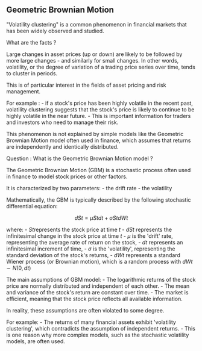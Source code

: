 ## Geometric Brownian Motion

"Volatility clustering" is a common phenomenon in financial markets that has been widely observed and studied. 

What are the facts ?

Large changes in asset prices (up or down) are likely to be followed by more large changes - and similarly for small changes. In other words, volatility, or the degree of variation of a trading price series over time, tends to cluster in periods.

This is of particular interest in the fields of asset pricing and risk management. 

For example :
    - if a stock's price has been highly volatile in the recent past, volatility clustering suggests that the stock's price is likely to continue to be highly volatile in the near future.
    - This is important information for traders and investors who need to manage their risk.

This phenomenon is not explained by simple models like the Geometric Brownian Motion model often used in finance, which assumes that returns are independently and identically distributed.

Question : What is the Geometric Brownian Motion model ?

The Geometric Brownian Motion (GBM) is a stochastic process often used in finance to model stock prices or other factors. 

It is characterized by two parameters:
    - the drift rate
    - the volatility

Mathematically, the GBM is typically described by the following stochastic differential equation:

$$
dSt​=μSt​dt+σSt​dWt​
$$

where:
    - $St​$ represents the stock price at time $t$
    - $dSt$ represents the infinitesimal change in the stock price at time $t$
    - $μ$ is the 'drift' rate, representing the average rate of return on the stock,
    - $dt$ represents an infinitesimal increment of time,
    - $σ$ is the 'volatility', representing the standard deviation of the stock's returns,
    - $dWt​$ represents a standard Wiener process (or Brownian motion), which is a random process with $dWt​∼N(0,dt)$


The main assumptions of GBM model:
    - The logarithmic returns of the stock price are normally distributed and independent of each other.
    - The mean and variance of the stock's return are constant over time.
    - The market is efficient, meaning that the stock price reflects all available information.

In reality, these assumptions are often violated to some degree. 

For example:
    - The returns of many financial assets exhibit 'volatility clustering', which contradicts the assumption of independent returns.
    - This is one reason why more complex models, such as the stochastic volatility models, are often used.
